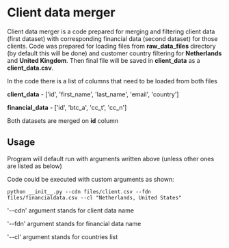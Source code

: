 # Client data merger

Client data merger is a code prepared for merging and filtering client data (first dataset) with corresponding financial data (second dataset) for those clients. Code was prepared for loading files from **raw\_data\_files** directory (by default this will be done) and customer country filtering for **Netherlands** and **United Kingdom**. Then final file will be saved in **client\_data** as a **client\_data.csv**.

In the code there is  a list of columns that need to be loaded from both files

**client_data** - ['id', 'first\_name', 'last\_name', 'email', 'country']

**financial_data** - ['id', 'btc\_a', 'cc\_t', 'cc\_n'] 

Both datasets are merged on **id** column


## Usage

Program will default run with arguments written above (unless other ones are listed as below)

Code could be executed with custom arguments as shown:

	python __init__.py --cdn files/client.csv --fdn files/financialdata.csv --cl "Netherlands, United States" 

'--cdn' argument stands for client data name

'--fdn' argument stands for financial data name

'--cl' argument stands for countries list


